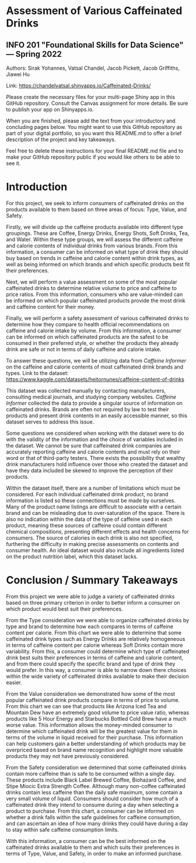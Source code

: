 # Assessment of Various Caffeinated Drinks 
## INFO 201 "Foundational Skills for Data Science" — Spring 2022

Authors: Sirak Yohannes, Vatsal Chandel, Jacob Pickett, Jacob Griffiths, Jiawei Hu

Link: https://chandelvatsal.shinyapps.io/Caffeinated-Drinks/

Please create the necessary files for your multi-page Shiny app in this GitHub repository. Consult the Canvas assignment for more details. Be sure to publish your app on Shinyapps.io.

When you are finished, please add the text from your introductory and concluding pages below. You might want to use this GitHub repository as part of your digital portfolio, so you want this README.md to offer a brief description of the project and key takeaways.

Feel free to delete these instructions for your final README.md file and to make your GitHub repository public if you would like others to be able to see it. 

# Introduction

For this project, we seek to inform consumers of caffeinated drinks on the products available to them based on three areas of focus: Type, Value, and Safety.

Firstly, we will divide up the caffeine products available into different type groupings. These are Coffee, Energy Drinks, Energy Shots, Soft Drinks, Tea, and Water. Within these type groups, we will assess the different caffeine and calorie contents of individual drinks from various brands. From this information, a consumer can be informed on what type of drink they should buy based on trends in caffeine and calorie content within drink types, as well as being informed on which brands and which specific products best fit their preferences.

Next, we will perform a value assessment on some of the most popular caffeinated drinks to determine relative volume to price and caffeine to price ratios. From this information, consumers who are value-minded can be informed on which popular caffeinated products provide the most drink and caffeine content for their money.

Finally, we will perform a safety assessment of various caffeinated drinks to determine how they compare to health official recommendations on caffeine and calorie intake by volume. From this information, a consumer can be informed on which caffeinated products are the safest to be consumed in their preferred style, or whether the products they already drink are safe or not in terms of daily caffeine and calorie intake.


To answer these questions, we will be utilizing data from *Caffeine Informer* on the caffeine and calorie contents of most caffeinated drink brands and types. Link to the dataset: https://www.kaggle.com/datasets/heitornunes/caffeine-content-of-drinks

This dataset was collected manually by contacting manufacturers, consulting medical journals, and studying company websites. *Caffeine Informer* collected the data to provide a singular source of information on caffeinated drinks. Brands are often not required by law to test their products and present drink contents in an easily accessible manner, so this dataset serves to address this issue.

Some questions we considered when working with the dataset were to do with the validity of the information and the choice of variables included in the dataset. We cannot be sure that caffeinated drink companies are accurately reporting caffeine and calorie contents and must rely on their word or that of third-party testers. There exists the possibility that wealthy drink manufacturers hold influence over those who created the dataset and have they data included be skewed to improve the perception of their products.

Within the dataset itself, there are a number of limitations which must be considered. For each individual caffeinated drink product, no brand information is listed so these connections must be made by ourselves. Many of the product name listings are difficult to associate with a certain brand and can be misleading due to over-saturation of the space. There is also no indication within the data of the type of caffeine used in each product, meaning these sources of caffeine could contain different chemical compositions, presenting different effects and health concerns for consumers. The source of calories in each drink is also not specified, furthering the difficulty in making precise assessments on contents and consumer health. An ideal dataset would also include all ingredients listed on the product nutrition label, which this dataset lacks.

# Conclusion / Summary Takeaways

From this project we were able to judge a variety of caffeinated drinks based on three primary criterion in order to better inform a consumer on which product would best suit their preferences.

From the Type consideration we were able to organize caffeinated drinks by type and brand to determine how each compares in terms of caffeine content per calorie. From this chart we were able to determine that some caffeinated drink types such as Energy Drinks are relatively homogeneous in terms of caffeine content per calorie whereas Soft Drinks contain more variability. From this, a consumer could determine which type of caffeinated drink best suits their preferences in terms of caffeine and calorie content, and from there could specify the specific brand and type of drink they would prefer. In this way, a consumer is able to narrow down there choices within the wide variety of caffeinated drinks available to make their decision easier.

From the Value consideration we demonstrated how some of the most popular caffeinated drink products compare in terms of price to volume. From this chart we can see that products like Arizona Iced Tea and Mountain Dew have an extremely good volume to price value ratio, whereas products like 5 Hour Energy and Starbucks Bottled Cold Brew have a much worse value. This information allows the money-minded consumer to determine which caffeinated drink will be the greatest value for them in terms of the volume in liquid received for their purchase. This information can help customers gain a better understanding of which products may be overpriced based on brand name recognition and highlight more valuable products they may not have previously considered.

From the Safety consideration we determined that some caffeinated drinks contain more caffeine than is safe to be consumed within a single day. These products include Black Label Brewed Coffee, Biohazard Coffee, and Stipe Miocic Extra Strength Coffee. Although many non-coffee caffeinated drinks contain less caffeine than the daily safe maximum, some contain a very small volume of liquid. Consumers should consider how much of a caffeinated drink they intend to consume during a day when selecting a product to purchase. From this chart, a consumer can be informed on whether a drink falls within the safe guidelines for caffeine consumption, and can ascertain an idea of how many drinks they could have during a day to stay within safe caffeine consumption limits.

With this information, a consumer can be the best informed on the caffeinated drinks available to them and which suits their preferences in terms of Type, Value, and Safety, in order to make an informed purchase.
